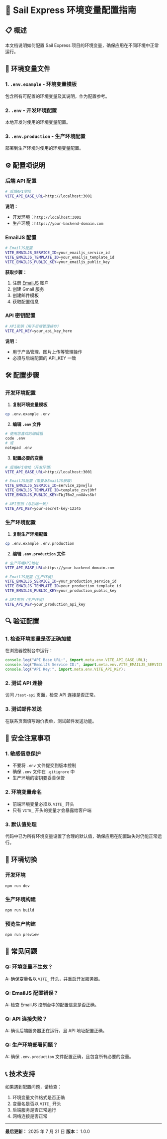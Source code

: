# 🚀 Sail Express 环境变量配置指南

## 📋 概述

本文档说明如何配置 Sail Express 项目的环境变量，确保应用在不同环境中正常运行。

## 🔧 环境变量文件

### 1. `.env.example` - 环境变量模板

包含所有可配置的环境变量及其说明，作为配置参考。

### 2. `.env` - 开发环境配置

本地开发时使用的环境变量配置。

### 3. `.env.production` - 生产环境配置

部署到生产环境时使用的环境变量配置。

## ⚙️ 配置项说明

### 后端 API 配置

```bash
# 后端API地址
VITE_API_BASE_URL=http://localhost:3001
```

**说明：**

- 开发环境：`http://localhost:3001`
- 生产环境：`https://your-backend-domain.com`

### EmailJS 配置

```bash
# EmailJS配置
VITE_EMAILJS_SERVICE_ID=your_emailjs_service_id
VITE_EMAILJS_TEMPLATE_ID=your_emailjs_template_id
VITE_EMAILJS_PUBLIC_KEY=your_emailjs_public_key
```

**获取步骤：**

1. 注册 [EmailJS](https://www.emailjs.com/) 账户
2. 创建 Gmail 服务
3. 创建邮件模板
4. 获取配置信息

### API 密钥配置

```bash
# API密钥（用于后端管理操作）
VITE_API_KEY=your_api_key_here
```

**说明：**

- 用于产品管理、图片上传等管理操作
- 必须与后端配置的 API_KEY 一致

## 🛠️ 配置步骤

### 开发环境配置

1. **复制环境变量模板**

```bash
cp .env.example .env
```

2. **编辑 `.env` 文件**

```bash
# 使用您喜欢的编辑器
code .env
# 或
notepad .env
```

3. **配置必要的变量**

```bash
# 后端API地址（开发环境）
VITE_API_BASE_URL=http://localhost:3001

# EmailJS配置（需要从EmailJS获取）
VITE_EMAILJS_SERVICE_ID=service_2pvwjlu
VITE_EMAILJS_TEMPLATE_ID=template_zsvj9hf
VITE_EMAILJS_PUBLIC_KEY=TbjT6n2_nnUAvsSbf

# API密钥（与后端一致）
VITE_API_KEY=your-secret-key-12345
```

### 生产环境配置

1. **复制生产环境配置**

```bash
cp .env.example .env.production
```

2. **编辑 `.env.production` 文件**

```bash
# 生产环境API地址
VITE_API_BASE_URL=https://your-backend-domain.com

# EmailJS配置（生产环境）
VITE_EMAILJS_SERVICE_ID=your_production_service_id
VITE_EMAILJS_TEMPLATE_ID=your_production_template_id
VITE_EMAILJS_PUBLIC_KEY=your_production_public_key

# API密钥（生产环境）
VITE_API_KEY=your_production_api_key
```

## 🔍 验证配置

### 1. 检查环境变量是否正确加载

在浏览器控制台中运行：

```javascript
console.log("API Base URL:", import.meta.env.VITE_API_BASE_URL);
console.log("EmailJS Service ID:", import.meta.env.VITE_EMAILJS_SERVICE_ID);
console.log("API Key:", import.meta.env.VITE_API_KEY);
```

### 2. 测试 API 连接

访问 `/test-api` 页面，检查 API 连接是否正常。

### 3. 测试邮件发送

在联系页面填写询价表单，测试邮件发送功能。

## 🚨 安全注意事项

### 1. 敏感信息保护

- 不要将 `.env` 文件提交到版本控制
- 确保 `.env` 文件在 `.gitignore` 中
- 生产环境的密钥要妥善保管

### 2. 环境变量命名

- 前端环境变量必须以 `VITE_` 开头
- 只有 `VITE_` 开头的变量才会暴露给客户端

### 3. 默认值处理

代码中已为所有环境变量设置了合理的默认值，确保应用在配置缺失时仍能正常运行。

## 🔄 环境切换

### 开发环境

```bash
npm run dev
```

### 生产环境构建

```bash
npm run build
```

### 预览生产构建

```bash
npm run preview
```

## 📝 常见问题

### Q: 环境变量不生效？

A: 确保变量名以 `VITE_` 开头，并重启开发服务器。

### Q: EmailJS 配置错误？

A: 检查 EmailJS 控制台中的配置信息是否正确。

### Q: API 连接失败？

A: 确认后端服务器正在运行，且 API 地址配置正确。

### Q: 生产环境部署问题？

A: 确保 `.env.production` 文件配置正确，且包含所有必要的变量。

## 📞 技术支持

如果遇到配置问题，请检查：

1. 环境变量文件格式是否正确
2. 变量名是否以 `VITE_` 开头
3. 后端服务是否正常运行
4. 网络连接是否正常

---

**最后更新：** 2025 年 7 月 21 日
**版本：** 1.0.0
